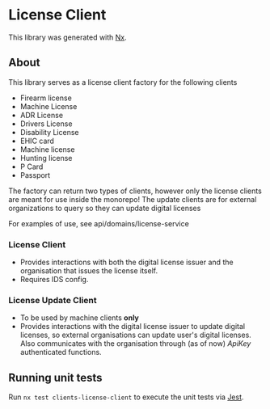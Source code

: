 # License Client

This library was generated with [Nx](https://nx.dev).

## About

This library serves as a license client factory for the following clients

- Firearm license
- Machine License
- ADR License
- Drivers License
- Disability License
- EHIC card
- Machine license
- Hunting license
- P Card
- Passport

The factory can return two types of clients, however only the license clients are meant for use inside the monorepo!
The update clients are for external organizations to query so they can update digital licenses

For examples of use, see api/domains/license-service

### License Client

- Provides interactions with both the digital license issuer and the organisation that issues the license itself.
- Requires IDS config.

### License Update Client

- To be used by machine clients **only**
- Provides interactions with the digital license issuer to update digital licenses, so external organisations can update user's digital licenses. Also communicates with the organisation through (as of now) _ApiKey_ authenticated functions.

## Running unit tests

Run `nx test clients-license-client` to execute the unit tests via [Jest](https://jestjs.io).
